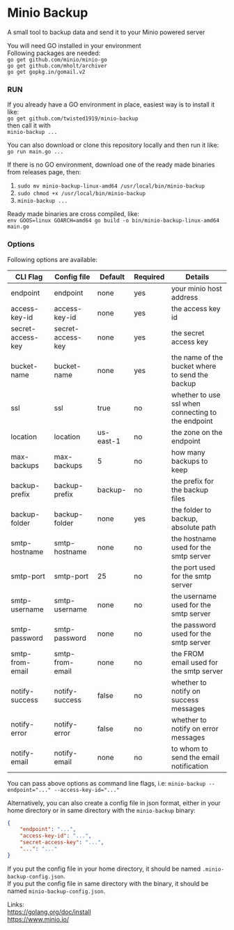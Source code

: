 # Minio Backup
A small tool to backup data and send it to your Minio powered server  

You will need GO installed in your environment  
Following packages are needed:  
`go get github.com/minio/minio-go`  
`go get github.com/mholt/archiver`  
`go get gopkg.in/gomail.v2`  

### RUN  
If you already have a GO environment in place, easiest way is to install it like:  
`go get github.com/twisted1919/minio-backup`  
then call it with  
`minio-backup ...`  

You can also download or clone this repository locally and then run it like:    
`go run main.go ...`  

If there is no GO environment, download one of the ready made binaries from releases page, then:  
1. `sudo mv minio-backup-linux-amd64 /usr/local/bin/minio-backup`    
2. `sudo chmod +x /usr/local/bin/minio-backup`    
4. `minio-backup ...`  

Ready made binaries are cross compiled, like:  
`env GOOS=linux GOARCH=amd64 go build -o bin/minio-backup-linux-amd64 main.go`  

### Options  
Following options are available:  

| CLI Flag  | Config file | Default | Required | Details |
| ------------- | ------------- | ------------- | ------------- | ------------- |
| endpoint  | endpoint  | none  |  yes | your minio host address  |
| access-key-id  | access-key-id  | none  | yes  | the access key id  |
| secret-access-key  | secret-access-key  | none | yes  | the secret access key  |
| bucket-name  | bucket-name  | none  | yes  | the name of the bucket where to send the backup  |
| ssl  | ssl  |  true | no  | whether to use ssl when connecting to the endpoint  |
| location  | location  | us-east-1 | no  | the zone on the endpoint  |
| max-backups  | max-backups  | 5 | no  | how many backups to keep  |
| backup-prefix  | backup-prefix  | backup- | no | the prefix for the backup files  |
| backup-folder  | backup-folder  | none | yes | the folder to backup, absolute path  |  
| smtp-hostname  | smtp-hostname  | none | no | the hostname used for the smtp server  |  
| smtp-port  | smtp-port  | 25 | no | the port used for the smtp server  |  
| smtp-username  | smtp-username  | none | no | the username used for the smtp server  |  
| smtp-password  | smtp-password  | none | no | the password used for the smtp server  |  
| smtp-from-email  | smtp-from-email  | none | no | the FROM email used for the smtp server  |  
| notify-success  | notify-success  | false | no | whether to notify on success messages  |  
| notify-error  | notify-error  | false | no | whether to notify on error messages  |  
| notify-email  | notify-email  | none | no | to whom to send the email notification  |  

You can pass above options as command line flags, i.e:
`minio-backup --endpoint="..." --access-key-id="..."`   

Alternatively, you can also create a config file in json format, 
either in your home directory or in same directory with the `minio-backup` binary:  
``` json  
{
    "endpoint": "...",
    "access-key-id": "...",
    "secret-access-key": "...",
    "...": "..."
}
```
If you put the config file in your home directory, it should be named `.minio-backup-config.json`.  
If you put the config file in same directory with the binary, it should be named `minio-backup-config.json`.  
 
Links:  
https://golang.org/doc/install  
https://www.minio.io/  